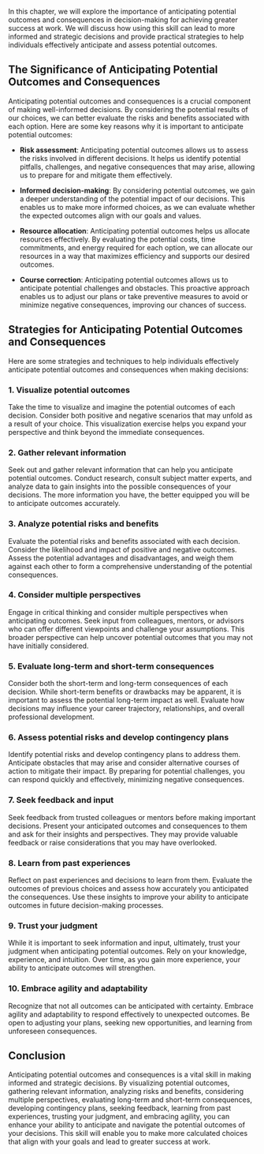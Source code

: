 
In this chapter, we will explore the importance of anticipating potential outcomes and consequences in decision-making for achieving greater success at work. We will discuss how using this skill can lead to more informed and strategic decisions and provide practical strategies to help individuals effectively anticipate and assess potential outcomes.

**The Significance of Anticipating Potential Outcomes and Consequences**
------------------------------------------------------------------------

Anticipating potential outcomes and consequences is a crucial component of making well-informed decisions. By considering the potential results of our choices, we can better evaluate the risks and benefits associated with each option. Here are some key reasons why it is important to anticipate potential outcomes:

* **Risk assessment**: Anticipating potential outcomes allows us to assess the risks involved in different decisions. It helps us identify potential pitfalls, challenges, and negative consequences that may arise, allowing us to prepare for and mitigate them effectively.

* **Informed decision-making**: By considering potential outcomes, we gain a deeper understanding of the potential impact of our decisions. This enables us to make more informed choices, as we can evaluate whether the expected outcomes align with our goals and values.

* **Resource allocation**: Anticipating potential outcomes helps us allocate resources effectively. By evaluating the potential costs, time commitments, and energy required for each option, we can allocate our resources in a way that maximizes efficiency and supports our desired outcomes.

* **Course correction**: Anticipating potential outcomes allows us to anticipate potential challenges and obstacles. This proactive approach enables us to adjust our plans or take preventive measures to avoid or minimize negative consequences, improving our chances of success.

**Strategies for Anticipating Potential Outcomes and Consequences**
-------------------------------------------------------------------

Here are some strategies and techniques to help individuals effectively anticipate potential outcomes and consequences when making decisions:

### **1. Visualize potential outcomes**

Take the time to visualize and imagine the potential outcomes of each decision. Consider both positive and negative scenarios that may unfold as a result of your choice. This visualization exercise helps you expand your perspective and think beyond the immediate consequences.

### **2. Gather relevant information**

Seek out and gather relevant information that can help you anticipate potential outcomes. Conduct research, consult subject matter experts, and analyze data to gain insights into the possible consequences of your decisions. The more information you have, the better equipped you will be to anticipate outcomes accurately.

### **3. Analyze potential risks and benefits**

Evaluate the potential risks and benefits associated with each decision. Consider the likelihood and impact of positive and negative outcomes. Assess the potential advantages and disadvantages, and weigh them against each other to form a comprehensive understanding of the potential consequences.

### **4. Consider multiple perspectives**

Engage in critical thinking and consider multiple perspectives when anticipating outcomes. Seek input from colleagues, mentors, or advisors who can offer different viewpoints and challenge your assumptions. This broader perspective can help uncover potential outcomes that you may not have initially considered.

### **5. Evaluate long-term and short-term consequences**

Consider both the short-term and long-term consequences of each decision. While short-term benefits or drawbacks may be apparent, it is important to assess the potential long-term impact as well. Evaluate how decisions may influence your career trajectory, relationships, and overall professional development.

### **6. Assess potential risks and develop contingency plans**

Identify potential risks and develop contingency plans to address them. Anticipate obstacles that may arise and consider alternative courses of action to mitigate their impact. By preparing for potential challenges, you can respond quickly and effectively, minimizing negative consequences.

### **7. Seek feedback and input**

Seek feedback from trusted colleagues or mentors before making important decisions. Present your anticipated outcomes and consequences to them and ask for their insights and perspectives. They may provide valuable feedback or raise considerations that you may have overlooked.

### **8. Learn from past experiences**

Reflect on past experiences and decisions to learn from them. Evaluate the outcomes of previous choices and assess how accurately you anticipated the consequences. Use these insights to improve your ability to anticipate outcomes in future decision-making processes.

### **9. Trust your judgment**

While it is important to seek information and input, ultimately, trust your judgment when anticipating potential outcomes. Rely on your knowledge, experience, and intuition. Over time, as you gain more experience, your ability to anticipate outcomes will strengthen.

### **10. Embrace agility and adaptability**

Recognize that not all outcomes can be anticipated with certainty. Embrace agility and adaptability to respond effectively to unexpected outcomes. Be open to adjusting your plans, seeking new opportunities, and learning from unforeseen consequences.

**Conclusion**
--------------

Anticipating potential outcomes and consequences is a vital skill in making informed and strategic decisions. By visualizing potential outcomes, gathering relevant information, analyzing risks and benefits, considering multiple perspectives, evaluating long-term and short-term consequences, developing contingency plans, seeking feedback, learning from past experiences, trusting your judgment, and embracing agility, you can enhance your ability to anticipate and navigate the potential outcomes of your decisions. This skill will enable you to make more calculated choices that align with your goals and lead to greater success at work.
